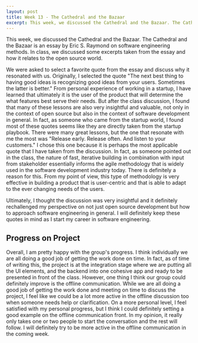 ```yaml
---
layout: post
title: Week 13 - The Cathedral and the Bazaar
excerpt: This week, we discussed the Cathedral and the Bazaar. The Cathedral and the Bazaar is an essay by Eric S. Raymond on software engineering methods. In class, we discussed some excerpts taken from the essay and how it relates to the open source world.
---
```


This week, we discussed the Cathedral and the Bazaar. The Cathedral and the Bazaar is an essay by Eric S. Raymond on software engineering methods. In class, we discussed some excerpts taken from the essay and how it relates to the open source world.

We were asked to select a favorite quote from the essay and discuss why it resonated with us. Originally, I selected the quote "The next best thing to having good ideas is recognizing good ideas from your users. Sometimes the latter is better." From personal experience of working in a startup, I have learned that ultimately it is the user of the product that will determine the what features best serve their needs. But after the class discussion, I found that many of these lessons are also very insightful and valuable, not only in the context of open source but also in the context of software development in general. In fact, as someone who came from the startup world, I found most of these quotes seems like they are directly taken from the startup playbook. There were many great lessons, but the one that resonate with me the most was "Release early. Release often. And listen to your customers." I chose this one because it is perhaps the most applicable quote that I have taken from the discussion. In fact, as someone pointed out in the class, the nature of fast, iterative building in combination with input from stakeholder essentially informs the agile methodology that is widely used in the software development industry today. There is definitely a reason for this. From my point of view, this type of methodology is very effective in building a product that is user-centric and that is able to adapt to the ever changing needs of the users. 

Ultimately, I thought the discussion was very insightful and it definitely rechallenged my perspective on not just open source development but how to approach software engineering in general. I will definitely keep these quotes in mind as I start my career in software engineering. 

## Progress on Project
Overall, I am pretty happy with the group's progress. I think individually we are all doing a good job of getting the work done on time. In fact, as of time of writing this, the project is at the integration stage where we are putting all the UI elements, and the backend into one cohesive app and ready to be presented in front of the class. However, one thing I think our group could definitely improve is the offline communication. While we are all doing a good job of getting the work done and meeting on time to discuss the project, I feel like we could be a lot more active in the offline discussion too when someone needs help or clarification. On a more personal level, I feel satisfied with my personal progress, but I think I could definitely setting a good example on the offline communication front. In my opinion, it really only takes one or two people to start the conversation and the rest will follow. I will definitely try to be more active in the offline communication in the coming week.








